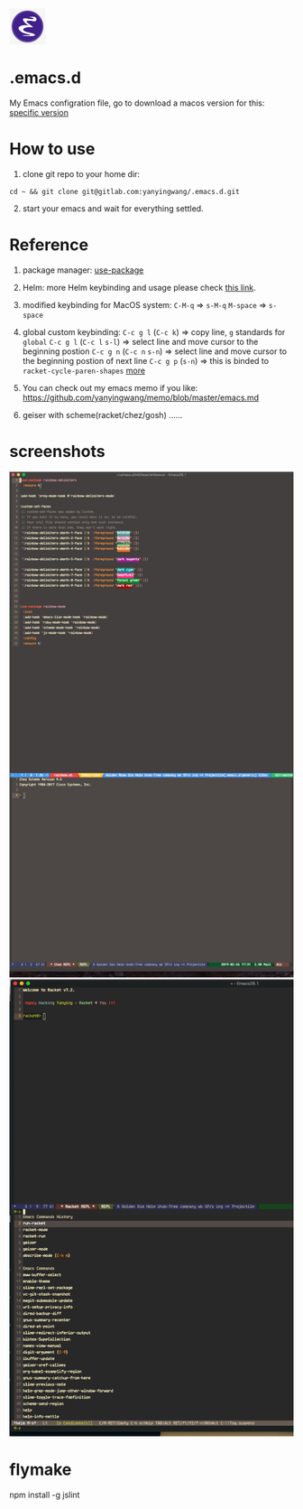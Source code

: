 <img src="https://raw.githubusercontent.com/yanyingwang/.emacs.d/master/favicon.jpg?token=ABABACDY3QV6OYXB2RODFDC6QVI4O" alt="favicon" width="64"/>

# .emacs.d
My Emacs configration file, go to download a macos version for this: [specific version](https://emacsformacosx.com/)

# How to use
1. clone git repo to your home dir:
~~~shell
cd ~ && git clone git@gitlab.com:yanyingwang/.emacs.d.git
~~~

2. start your emacs and wait for everything settled.


# Reference
1. package manager: [use-package](https://github.com/jwiegley/use-package)
2. Helm: more Helm keybinding and usage please check [this link](http://tuhdo.github.io/helm-intro.html).
3. modified keybinding for MacOS system:
   `C-M-q` => `s-M-q`
   `M-space` => `s-space`

4. global custom keybinding:
   `C-c g l` (`C-c k`) => copy line, `g` standards for `global`
   `C-c g l` (`C-c l` `s-l`) => select line and move cursor to the beginning postion
   `C-c g n` (`C-c n` `s-n`) => select line and move cursor to the beginning postion of next line
   `C-c g p` (`s-n`) => this is binded to `racket-cycle-paren-shapes`
   [more](https://github.com/yanyingwang/.emacs.d/blob/master/init/self/keybinding.el)
 5. You can check out my emacs memo if you like: https://github.com/yanyingwang/memo/blob/master/emacs.md
 6. geiser with scheme(racket/chez/gosh)
 ......


# screenshots
![scsh1](https://raw.githubusercontent.com/yanyingwang/.emacs.d/master/screenshots/dim-golden-ratio.png)
![scsh2](https://raw.githubusercontent.com/yanyingwang/.emacs.d/master/screenshots/racket-in-geiser.png)


# flymake
npm install -g jslint


